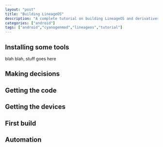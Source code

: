 ```yaml
---
layout: "post"
title: "Building LineageOS"
description: "A complete tutorial on building LineageOS and derivatives"
categories: ["android"]
tags: ["android","cyanogenmod","lineageos","tutorial"]
---
```


## Installing some tools
blah blah, stuff goes here
## Making decisions
## Getting the code
## Getting the devices
## First build
## Automation
